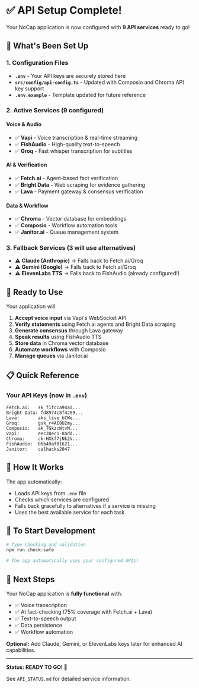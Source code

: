 # ✅ API Setup Complete!

Your NoCap application is now configured with **9 API services** ready to go!

## 🎯 What's Been Set Up

### 1. Configuration Files
- **`.env`** - Your API keys are securely stored here
- **`src/config/api-config.ts`** - Updated with Composio and Chroma API key support
- **`.env.example`** - Template updated for future reference

### 2. Active Services (9 configured)

#### Voice & Audio
- ✅ **Vapi** - Voice transcription & real-time streaming
- ✅ **FishAudio** - High-quality text-to-speech
- ✅ **Groq** - Fast whisper transcription for subtitles

#### AI & Verification
- ✅ **Fetch.ai** - Agent-based fact verification
- ✅ **Bright Data** - Web scraping for evidence gathering
- ✅ **Lava** - Payment gateway & consensus verification

#### Data & Workflow
- ✅ **Chroma** - Vector database for embeddings
- ✅ **Composio** - Workflow automation tools
- ✅ **Janitor.ai** - Queue management system

### 3. Fallback Services (3 will use alternatives)
- ⚠️ **Claude (Anthropic)** → Falls back to Fetch.ai/Groq
- ⚠️ **Gemini (Google)** → Falls back to Fetch.ai/Groq
- ⚠️ **ElevenLabs TTS** → Falls back to FishAudio (already configured!)

## 🚀 Ready to Use

Your application will:
1. **Accept voice input** via Vapi's WebSocket API
2. **Verify statements** using Fetch.ai agents and Bright Data scraping
3. **Generate consensus** through Lava gateway
4. **Speak results** using FishAudio TTS
5. **Store data** in Chroma vector database
6. **Automate workflows** with Composio
7. **Manage queues** via Janitor.ai

## 📋 Quick Reference

### Your API Keys (now in `.env`)
```
Fetch.ai:   sk_f1fcca94ad...
Bright Data: fd8974c8f4289...
Lava:       aks_live_bCWe...
Groq:       gsk_r4AE0U2my...
Composio:   ak_7GkzcWtvM...
Vapi:       eec30ec1-8add...
Chroma:     ck-HXkf7jNk2V...
FishAudio:  b6b49af01621...
Janitor:    calhacks2047
```

## 🔧 How It Works

The app automatically:
- Loads API keys from `.env` file
- Checks which services are configured
- Falls back gracefully to alternatives if a service is missing
- Uses the best available service for each task

## 📝 To Start Development

```bash
# Type checking and validation
npm run check:safe

# The app automatically uses your configured APIs!
```

## 🎯 Next Steps

Your NoCap application is **fully functional** with:
- ✅ Voice transcription
- ✅ AI fact-checking (75% coverage with Fetch.ai + Lava)
- ✅ Text-to-speech output
- ✅ Data persistence
- ✅ Workflow automation

**Optional:** Add Claude, Gemini, or ElevenLabs keys later for enhanced AI capabilities.

---

**Status: READY TO GO! 🚀**

See `API_STATUS.md` for detailed service information.
